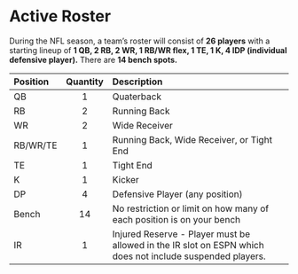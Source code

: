 # Active Roster

During the NFL season, a team’s roster will consist of **26 players** with a starting lineup of **1 QB, 2 RB, 2 WR, 1 RB/WR flex, 1 TE, 1 K, 4 IDP (individual defensive player).**  There are **14 bench spots.**

| Position |Quantity|Description|
|:--------|:---:|:---|
|QB |1|Quaterback|
|RB|2|Running Back|
|WR|2|Wide Receiver|
|RB/WR/TE|1|Running Back, Wide Receiver, or Tight End|
|TE|1|Tight End|
|K|1|Kicker|
|DP|4|Defensive Player (any position)|
|Bench|14|No restriction or limit on how many of each position is on your bench|
|IR|1|Injured Reserve - Player must be allowed in the IR slot on ESPN which does not include suspended players.|
